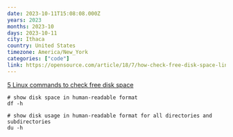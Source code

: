 ```yaml
---
date: 2023-10-11T15:08:08.000Z
years: 2023
months: 2023-10
days: 2023-10-11
city: Ithaca
country: United States
timezone: America/New_York
categories: ["code"]
link: https://opensource.com/article/18/7/how-check-free-disk-space-linux
---
```

[5 Linux commands to check free disk space](https://opensource.com/article/18/7/how-check-free-disk-space-linux)

```
# show disk space in human-readable format
df -h

# show disk usage in human-readable format for all directories and subdirectories
du -h
```
